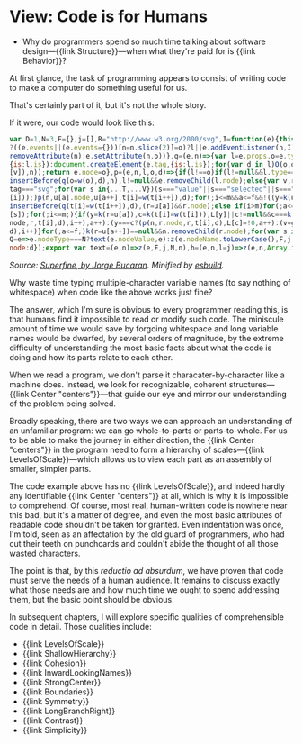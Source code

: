 # View: Code is for Humans

<div class="summary-block">

- Why do programmers spend so much time talking about software design—{{link Structure}}—when what they're paid for is {{link Behavior}}?

</div>

At first glance, the task of programming appears to consist of writing code to make a computer do something useful for us.

That's certainly part of it, but it's not the whole story.

If it were, our code would look like this:

```js
var D=1,N=3,F={},j=[],R="http://www.w3.org/2000/svg",I=function(e){this.events[e.type](e)},k=e=>e==null?e:e.key,O=(e,n,l,o,d)=>{n==="key"||(n[0]==="o"&&n[1]==="n"
?((e.events||(e.events={}))[n=n.slice(2)]=o)?l||e.addEventListener(n,I):e.removeEventListener(n,I):!d&&n!=="list"&&n!=="form"&&n in e?e[n]=o??"":o==null||o===!1?e.
removeAttribute(n):e.setAttribute(n,o))},q=(e,n)=>{var l=e.props,o=e.type===N?document.createTextNode(e.tag):(n=n||e.tag==="svg")?document.createElementNS(R,e.tag,
{is:l.is}):document.createElement(e.tag,{is:l.is});for(var d in l)O(o,d,null,l[d],n);for(var v=0;v<e.children.length;v++)o.appendChild(q(e.children[v]=w(e.children
[v]),n));return e.node=o},p=(e,n,l,o,d)=>{if(l!==o)if(l!=null&&l.type===N&&o.type===N)l.tag!==o.tag&&(n.nodeValue=o.tag);else if(l==null||l.tag!==o.tag)n=e.
insertBefore(q(o=w(o),d),n),l!=null&&e.removeChild(l.node);else{var v,r,y,c,T=l.props,V=o.props,u=l.children,t=o.children,a=0,i=0,f=u.length-1,m=t.length-1;d=d||o.
tag==="svg";for(var s in{...T,...V})(s==="value"||s==="selected"||s==="checked"?n[s]:T[s])!==V[s]&&O(n,s,T[s],V[s],d);for(;i<=m&&a<=f&&!((y=k(u[a]))==null||y!==k(t
[i]));)p(n,u[a].node,u[a++],t[i]=w(t[i++]),d);for(;i<=m&&a<=f&&!((y=k(u[f]))==null||y!==k(t[m]));)p(n,u[f].node,u[f--],t[m]=w(t[m--]),d);if(a>f)for(;i<=m;)n.
insertBefore(q(t[i]=w(t[i++]),d),(r=u[a])&&r.node);else if(i>m)for(;a<=f;)n.removeChild(u[a++].node);else{for(var g={},L={},s=a;s<=f;s++)(y=u[s].key)!=null&&(g[y]=u
[s]);for(;i<=m;){if(y=k(r=u[a]),c=k(t[i]=w(t[i])),L[y]||c!=null&&c===k(u[a+1])){y==null&&n.removeChild(r.node),a++;continue}c==null||l.type===D?(y==null&&(p(n,r&&r.
node,r,t[i],d),i++),a++):(y===c?(p(n,r.node,r,t[i],d),L[c]=!0,a++):(v=g[c])!=null?(p(n,n.insertBefore(v.node,r&&r.node),v,t[i],d),L[c]=!0):p(n,r&&r.node,null,t[i],
d),i++)}for(;a<=f;)k(r=u[a++])==null&&n.removeChild(r.node);for(var s in g)L[s]==null&&n.removeChild(g[s].node)}}return o.node=n},w=e=>e!==!0&&e!==!1&&e?e:text(""),
Q=e=>e.nodeType===N?text(e.nodeValue,e):z(e.nodeName.toLowerCase(),F,j.map.call(e.childNodes,Q),D,e),z=(e,n,l,o,d)=>({tag:e,props:n,key:n.key,children:l,type:o,
node:d});export var text=(e,n)=>z(e,F,j,N,n),h=(e,n,l=j)=>z(e,n,Array.isArray(l)?l:[l]),patch=(e,n)=>((e=p(e.parentNode,e,e.vdom||Q(e),n)).vdom=n,e);
```

<cite>Source: [Superfine, by Jorge Bucaran](https://github.com/jorgebucaran/superfine). Minified by [esbuild](https://esbuild.github.io/).</cite>

Why waste time typing multiple-character variable names (to say
nothing of whitespace) when code like the above works just fine?

The answer, which I'm sure is obvious to every programmer
reading this, is that humans find it impossible to read or modify
such code. The miniscule amount of time we would save by forgoing
whitespace and long variable names would be dwarfed, by several orders of
magnitude, by the extreme difficulty of understanding the
most basic facts about what the code is doing and how its parts
relate to each other.

When we read a program, we don't parse it characater-by-character like
a machine does. Instead, we look for recognizable, coherent structures—{{link Center "centers"}}—that
guide our eye and mirror our understanding of the problem being solved.

Broadly speaking, there are two ways we can approach an understanding of an unfamiliar program:
we can go whole-to-parts or parts-to-whole. For us to be able to
make the journey in either direction, the {{link Center "centers"}} in
the program need to form a hierarchy of scales—{{link LevelsOfScale}}—which
allows us to view each part as an assembly of smaller, simpler parts.

The code example above has no {{link LevelsOfScale}}, and indeed hardly
any identifiable {{link Center "centers"}} at all, which is why it is
impossible to comprehend. Of course, most real, human-written code is
nowhere near this bad, but it's a matter of degree, and even the most
basic attributes of readable code shouldn't be taken for granted. Even
indentation was once, I'm told, seen as an affectation by the old guard of programmers,
who had cut their teeth on punchcards and couldn't abide the thought of all those wasted characters.

The point is that, by this _reductio ad absurdum_, we have proven that code
must serve the needs of a human audience.  It remains to discuss
exactly what those needs are and how much time we ought to spend
addressing them, but the basic point should be obvious.

In subsequent chapters, I will explore specific qualities of comprehensible
code in detail. Those qualities include:

- {{link LevelsOfScale}}
- {{link ShallowHierarchy}}
- {{link Cohesion}}
- {{link InwardLookingNames}}
- {{link StrongCenter}}
- {{link Boundaries}}
- {{link Symmetry}}
- {{link LongBranchRight}}
- {{link Contrast}}
- {{link Simplicity}}